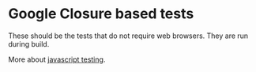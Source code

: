 # Google Closure based tests

These should be the tests that do not require web browsers.
They are run during build.

More about [javascript testing](../readme.md).
